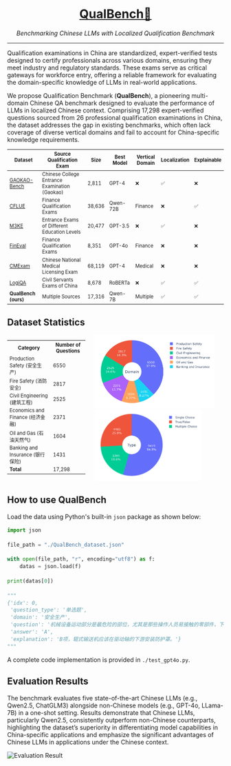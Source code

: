 <div align="center">
  <a href="https://swarms.world">
    <h1>QualBench💯</h1>
  </a>
</div>
<p align="center">
  <em>Benchmarking Chinese LLMs with Localized Qualification Benchmark</em>
</p>

---

Qualification examinations in China are standardized, expert-verified tests designed to certify professionals across various domains, ensuring they meet industry and regulatory standards. These exams serve as critical gateways for workforce entry, offering a reliable framework for evaluating the domain-specific knowledge of LLMs in real-world applications.

We propose Qualification Benchmark (**QualBench**), a pioneering multi-domain Chinese QA benchmark designed to evaluate the performance of LLMs in localized Chinese context. Comprising 17,298 expert-verified questions sourced from 26 professional qualification examinations in China, the dataset addresses the gap in existing benchmarks, which often lack coverage of diverse vertical domains and fail to account for China-specific knowledge requirements.

<div style="font-size: 80%;">

| Dataset | Source Qualification Exam | Size | Best Model | Vertical Domain | Localization | Explainable |
|---|---------------------------------------------------------------|--------|------------|----------------|--------------|-------------|
| [GAOKAO-Bench](https://github.com/OpenLMLab/GAOKAO-Bench) | Chinese College Entrance Examination (Gaokao) | 2,811 | GPT-4 | ❌ | ✅ | ❌ |
| [CFLUE](https://github.com/aliyun/cflue) | Finance Qualification Exams | 38,636 | Qwen-72B | Finance | ❌ | ✅ |
| [M3KE](https://github.com/tjunlp-lab/M3KE) | Entrance Exams of Different Education Levels | 20,477 | GPT-3.5 | ❌ | ✅ | ❌ |
| [FinEval](https://github.com/SUFE-AIFLM-Lab/FinEval) | Finance Qualification Exams | 8,351 | GPT-4o | Finance | ❌ | ❌ |
| [CMExam](https://github.com/williamliujl/CMExam) | Chinese National Medical Licensing Exam | 68,119 | GPT-4 | Medical | ❌ | ❌ |
| [LogiQA](https://github.com/lgw863/LogiQA-dataset) | Civil Servants Exams of China | 8,678 | RoBERTa | ❌ | ✅ | ✅ |
| **QualBench (ours)** | Multiple Sources | 17,316 | Qwen-7B | Multiple | ✅ | ✅ |

</div>

## Dataset Statistics

<div style="display: flex; align-items: flex-start; gap: 20px; max-width: 800px; margin: 0 auto; justify-content: center;">
  <div style="font-size: 80%;">
    <table>
      <tr>
        <th><strong>Category</strong></th>
        <th><strong>Number of Questions</strong></th>
      </tr>
      <tr>
        <td>Production Safety (安全生产)</td>
        <td>6550</td>
      </tr>
      <tr>
        <td>Fire Safety (消防安全)</td>
        <td>2817</td>
      </tr>
      <tr>
        <td>Civil Engineering (建筑工程)</td>
        <td>2525</td>
      </tr>
      <tr>
        <td>Economics and Finance (经济金融)</td>
        <td>2371</td>
      </tr>
      <tr>
        <td>Oil and Gas (石油天然气)</td>
        <td>1604</td>
      </tr>
      <tr>
        <td>Banking and Insurance (银行保险)</td>
        <td>1431</td>
      </tr>
      <tr>
        <td><strong>Total</strong></td>
        <td>17,298</td>
      </tr>
    </table>
  </div>
  <div style="display: flex; flex-direction: column; gap: 10px;">
    <div>
      <img src="img/stats_by_domain.jpg" alt="Stats by Domain" style="width: 280px; height: auto;">
      <img src="img/stats_by_type.jpg" alt="Stats by Type" style="width: 250px; height: auto;">
    </div>
  </div>

</div>

## How to use QualBench

Load the data using Python's built-in `json` package as shown below:
```python
import json

file_path = "./QualBench_dataset.json"

with open(file_path, "r", encoding="utf8") as f:
    datas = json.load(f)
  
print(datas[0])

"""
{'idx': 0,
 'question_type': '单选题',
 'domain': '安全生产',
 'question': '机械设备运动部分是最危险的部位，尤其是那些操作人员易接触的零部件，下列针对不同机械设备转动部位的危险所采取的安全防护措施中，正确的是（）。\nA．针对轧钢机，在验式机轴处采用锥形防护罩防护\nB．针对辊式输送机，在驱动轴上游安装防护罩防护\nC．针对啮合齿轮，齿轮转动机构采用半封闭防护\nD．针对手持式砂轮机，在磨削区采用局部防护',
 'answer': 'A',
 'explanation': 'B项，辊式输送机应该在驱动轴的下游安装防护罩。'}
"""
```

A complete code implementation is provided in `./test_gpt4o.py`.

## Evaluation Results
The benchmark evaluates five state-of-the-art Chinese LLMs (e.g., Qwen2.5, ChatGLM3) alongside non-Chinese models (e.g., GPT-4o, LLama-7B) in a one-shot setting. Results demonstrate that Chinese LLMs, particularly Qwen2.5, consistently outperform non-Chinese counterparts, highlighting the dataset’s superiority in differentiating model capabilities in China-specific applications and emphasize the significant advantages of Chinese LLMs in applications under the Chinese context.

![Evaluation Result](img/fig_evaluation_result.jpg)
